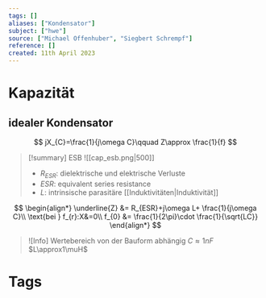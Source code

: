 ```yaml
---
tags: []
aliases: ["Kondensator"]
subject: ["hwe"]
source: ["Michael Offenhuber", "Siegbert Schrempf"]
reference: []
created: 11th April 2023
---
```


# Kapazität
## idealer Kondensator
$$
jX_{C}=\frac{1}{j\omega C}\qquad Z\approx \frac{1}{f}
$$
> [!summary] ESB
> ![[cap_esb.png|500]]
> - $R_{ESR}$: dielektrische und elektrische Verluste
> - $ESR$: equivalent series resistance
> - $L$: intrinsische parasitäre [[Induktivitäten|Induktivität]]

$$
\begin{align*}
\underline{Z} &= R_{ESR}+j\omega L+ \frac{1}{j\omega C}\\
\text{bei } f_{r}:X&=0\\
f_{0} &= \frac{1}{2\pi}\cdot \frac{1}{\sqrt{LC}}
\end{align*}
$$
> ![Info] Wertebereich von der Bauform abhängig
> $C\approx1nF$
> $L\approx1\muH$ 
# Tags